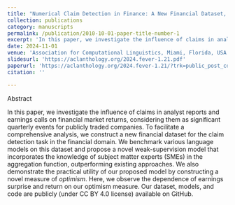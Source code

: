 ```yaml
---
title: "Numerical Claim Detection in Finance: A New Financial Dataset, Weak-Supervision Model, and Market Analysis"
collection: publications
category: manuscripts
permalink: /publication/2010-10-01-paper-title-number-1
excerpt: 'In this paper, we investigate the influence of claims in analyst reports and earnings calls on financial market returns, considering them as significant quarterly events for publicly traded companies. '
date: 2024-11-01
venue: 'Association for Computational Linguistics, Miami, Florida, USA'
slidesurl: 'https://aclanthology.org/2024.fever-1.21.pdf'
paperurl: 'https://aclanthology.org/2024.fever-1.21/?trk=public_post_comment-text'
citation: ''

---
```


Abstract

In this paper, we investigate the influence of claims in analyst reports and earnings calls on financial market returns, considering them as significant quarterly events for publicly traded companies. To facilitate a comprehensive analysis, we construct a new financial dataset for the claim detection task in the financial domain. We benchmark various language models on this dataset and propose a novel weak-supervision model that incorporates the knowledge of subject matter experts (SMEs) in the aggregation function, outperforming existing approaches. We also demonstrate the practical utility of our proposed model by constructing a novel measure of *optimism*. Here, we observe the dependence of earnings surprise and return on our optimism measure. Our dataset, models, and code are publicly (under CC BY 4.0 license) available on GitHub.
